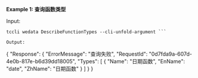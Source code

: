 **Example 1: 查询函数类型**



Input: 

```
tccli wedata DescribeFunctionTypes --cli-unfold-argument ```

Output: 
```
{
    "Response": {
        "ErrorMessage": "查询失败",
        "RequestId": "0d7fda9a-607d-4e0b-817e-b6d39dd18005",
        "Types": [
            {
                "Name": "日期函数",
                "EnName": "date",
                "ZhName": "日期函数"
            }
        ]
    }
}
```

